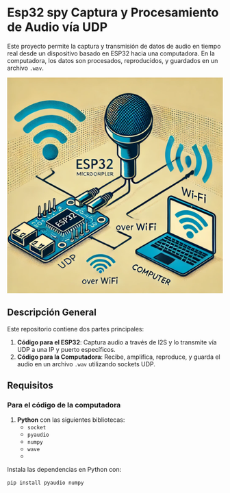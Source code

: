# Esp32 spy Captura y Procesamiento de Audio vía UDP

Este proyecto permite la captura y transmisión de datos de audio en tiempo real desde un dispositivo basado en ESP32 hacia una computadora. En la computadora, los datos son procesados, reproducidos, y guardados en un archivo `.wav`.

![ESP32MIC](./ESP32IMAGE.webp)

## Descripción General

Este repositorio contiene dos partes principales:
1. **Código para el ESP32**: Captura audio a través de I2S y lo transmite vía UDP a una IP y puerto específicos.
2. **Código para la Computadora**: Recibe, amplifica, reproduce, y guarda el audio en un archivo `.wav` utilizando sockets UDP.

## Requisitos

### Para el código de la computadora

1. **Python** con las siguientes bibliotecas:
   - `socket`
   - `pyaudio`
   - `numpy`
   - `wave`
   - 
Instala las dependencias en Python con:
```bash
pip install pyaudio numpy
